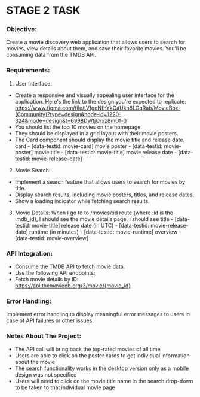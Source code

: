 # STAGE 2 TASK

### Objective:
Create a movie discovery web application that allows users to search for movies, view details about them, and save their favorite movies. You’ll be consuming data from the TMDB API.

### Requirements:
1. User Interface:
- Create a responsive and visually appealing user interface for the application. Here's the link to the design you're expected to replicate: https://www.figma.com/file/tVfgoNfhYkQaUkh8LGqRab/MovieBox-(Community)?type=design&node-id=1220-324&mode=design&t=6998DWtjQrxz8mOf-0
- You should list the top 10 movies on the homepage.
- They should be displayed in a grid layout with their movie posters.
- The Card component should display the movie title and release date.
card - [data-testid: movie-card]
movie poster - [data-testid: movie-poster]
movie title - [data-testid: movie-title]
movie release date - [data-testid: movie-release-date]


2. Movie Search:
- Implement a search feature that allows users to search for movies by title.
- Display search results, including movie posters, titles, and release dates.
- Show a loading indicator while fetching search results.


3. Movie Details:
When I go to to /movies/:id route (where :id is the imdb_id), I should see the movie details page.
I should see
title - [data-testid: movie-title]
release date (in UTC) - [data-testid: movie-release-date]
runtime (in minutes) - [data-testid: movie-runtime]
overview - [data-testid: movie-overview]


### API Integration:
- Consume the TMDB API to fetch movie data.
- Use the following API endpoints:
- Fetch movie details by ID: https://api.themoviedb.org/3/movie/{movie_id}


### Error Handling:
Implement error handling to display meaningful error messages to users in case of API failures or other issues.

### Notes About The Project:
- The API call will bring back the top-rated movies of all time
- Users are able to click on the poster cards to get individual information about the movie
- The search functionality works in the desktop version only as a mobile design was not specified
- Users will need to click on the movie title name in the search drop-down to be taken to that individual movie page
